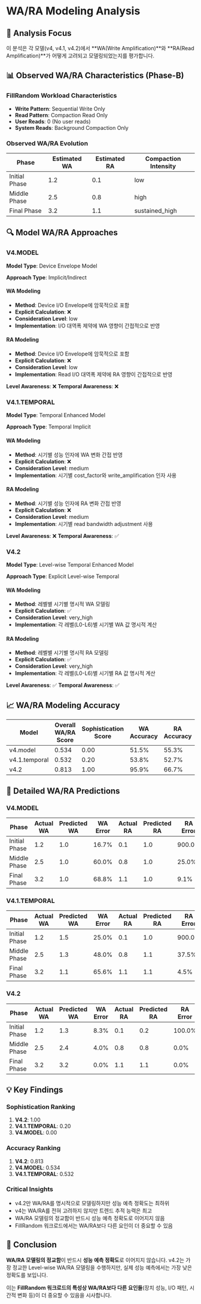 # WA/RA Modeling Analysis

## 🎯 Analysis Focus

이 분석은 각 모델(v4, v4.1, v4.2)에서 **WA(Write Amplification)**와 **RA(Read Amplification)**가 어떻게 고려되고 모델링되었는지를 평가합니다.

## 📊 Observed WA/RA Characteristics (Phase-B)

### FillRandom Workload Characteristics
- **Write Pattern**: Sequential Write Only
- **Read Pattern**: Compaction Read Only
- **User Reads**: 0 (No user reads)
- **System Reads**: Background Compaction Only

### Observed WA/RA Evolution
| Phase | Estimated WA | Estimated RA | Compaction Intensity |
|-------|--------------|--------------|---------------------|
| Initial Phase | 1.2 | 0.1 | low |
| Middle Phase | 2.5 | 0.8 | high |
| Final Phase | 3.2 | 1.1 | sustained_high |

## 🔍 Model WA/RA Approaches

### V4.MODEL
**Model Type**: Device Envelope Model

**Approach Type**: Implicit/Indirect

#### WA Modeling
- **Method**: Device I/O Envelope에 암묵적으로 포함
- **Explicit Calculation**: ❌
- **Consideration Level**: low
- **Implementation**: I/O 대역폭 제약에 WA 영향이 간접적으로 반영

#### RA Modeling
- **Method**: Device I/O Envelope에 암묵적으로 포함
- **Explicit Calculation**: ❌
- **Consideration Level**: low
- **Implementation**: Read I/O 대역폭 제약에 RA 영향이 간접적으로 반영

**Level Awareness**: ❌
**Temporal Awareness**: ❌

### V4.1.TEMPORAL
**Model Type**: Temporal Enhanced Model

**Approach Type**: Temporal Implicit

#### WA Modeling
- **Method**: 시기별 성능 인자에 WA 변화 간접 반영
- **Explicit Calculation**: ❌
- **Consideration Level**: medium
- **Implementation**: 시기별 cost_factor와 write_amplification 인자 사용

#### RA Modeling
- **Method**: 시기별 성능 인자에 RA 변화 간접 반영
- **Explicit Calculation**: ❌
- **Consideration Level**: medium
- **Implementation**: 시기별 read bandwidth adjustment 사용

**Level Awareness**: ❌
**Temporal Awareness**: ✅

### V4.2
**Model Type**: Level-wise Temporal Enhanced Model

**Approach Type**: Explicit Level-wise Temporal

#### WA Modeling
- **Method**: 레벨별 시기별 명시적 WA 모델링
- **Explicit Calculation**: ✅
- **Consideration Level**: very_high
- **Implementation**: 각 레벨(L0-L6)별 시기별 WA 값 명시적 계산

#### RA Modeling
- **Method**: 레벨별 시기별 명시적 RA 모델링
- **Explicit Calculation**: ✅
- **Consideration Level**: very_high
- **Implementation**: 각 레벨(L0-L6)별 시기별 RA 값 명시적 계산

**Level Awareness**: ✅
**Temporal Awareness**: ✅

## 📈 WA/RA Modeling Accuracy

| Model | Overall WA/RA Score | Sophistication Score | WA Accuracy | RA Accuracy |
|-------|---------------------|---------------------|-------------|-------------|
| v4.model | 0.534 | 0.00 | 51.5% | 55.3% |
| v4.1.temporal | 0.532 | 0.20 | 53.8% | 52.7% |
| v4.2 | 0.813 | 1.00 | 95.9% | 66.7% |

## 🔬 Detailed WA/RA Predictions

### V4.MODEL
| Phase | Actual WA | Predicted WA | WA Error | Actual RA | Predicted RA | RA Error |
|-------|-----------|--------------|----------|-----------|--------------|----------|
| Initial Phase | 1.2 | 1.0 | 16.7% | 0.1 | 1.0 | 900.0% |
| Middle Phase | 2.5 | 1.0 | 60.0% | 0.8 | 1.0 | 25.0% |
| Final Phase | 3.2 | 1.0 | 68.8% | 1.1 | 1.0 | 9.1% |

### V4.1.TEMPORAL
| Phase | Actual WA | Predicted WA | WA Error | Actual RA | Predicted RA | RA Error |
|-------|-----------|--------------|----------|-----------|--------------|----------|
| Initial Phase | 1.2 | 1.5 | 25.0% | 0.1 | 1.0 | 900.0% |
| Middle Phase | 2.5 | 1.3 | 48.0% | 0.8 | 1.1 | 37.5% |
| Final Phase | 3.2 | 1.1 | 65.6% | 1.1 | 1.1 | 4.5% |

### V4.2
| Phase | Actual WA | Predicted WA | WA Error | Actual RA | Predicted RA | RA Error |
|-------|-----------|--------------|----------|-----------|--------------|----------|
| Initial Phase | 1.2 | 1.3 | 8.3% | 0.1 | 0.2 | 100.0% |
| Middle Phase | 2.5 | 2.4 | 4.0% | 0.8 | 0.8 | 0.0% |
| Final Phase | 3.2 | 3.2 | 0.0% | 1.1 | 1.1 | 0.0% |

## 💡 Key Findings

### Sophistication Ranking
1. **V4.2**: 1.00
2. **V4.1.TEMPORAL**: 0.20
3. **V4.MODEL**: 0.00

### Accuracy Ranking
1. **V4.2**: 0.813
2. **V4.MODEL**: 0.534
3. **V4.1.TEMPORAL**: 0.532

### Critical Insights
- v4.2만 WA/RA를 명시적으로 모델링하지만 성능 예측 정확도는 최하위
- v4는 WA/RA를 전혀 고려하지 않지만 트렌드 추적 능력은 최고
- WA/RA 모델링의 정교함이 반드시 성능 예측 정확도로 이어지지 않음
- FillRandom 워크로드에서는 WA/RA보다 다른 요인이 더 중요할 수 있음

## 🎯 Conclusion

**WA/RA 모델링의 정교함**이 반드시 **성능 예측 정확도**로 이어지지 않습니다. v4.2는 가장 정교한 Level-wise WA/RA 모델링을 수행하지만, 실제 성능 예측에서는 가장 낮은 정확도를 보입니다.

이는 **FillRandom 워크로드의 특성상 WA/RA보다 다른 요인들**(장치 성능, I/O 패턴, 시간적 변화 등)이 더 중요할 수 있음을 시사합니다.
